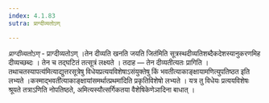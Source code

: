 ```yaml
---
index: 4.1.83
sutra: प्राग्दीव्यतोऽण्

---
```

_प्राग्दीव्यतोऽण्_ - प्राग्दीव्यतोऽण् ।तेन दीव्यति खनति जयति जित॑मिति सूत्रस्थदीव्यतिशब्दैकदेशस्यानुकरणमिह दीव्यच्छब्दः । तेन च तद्घटितं तत्सूत्रं लक्ष्यते । तदाह — तेन दीव्यतीत्यतः प्रागिति । तथाचतस्यापत्य॑मित्याद्युत्तरसूत्रेषु विधेयप्रत्ययविशेषाऽसंयुक्तेषु किं भवतीत्याकाङ्क्षायामणित्युपतिष्ठत इति लभ्यते ।कस्माद्भवती॑त्याकाङ्क्षायांसमर्थात्प्रथमा॑दिति प्रकृतिविशेषो लभ्यते । यत्र तु विधेयः प्रत्ययविशेषः श्रूयते तत्राऽणिति नोपतिष्ठते, अमित्यस्यौत्सर्गिकतया वैशेषिकेणेञादिना बाधात् । 